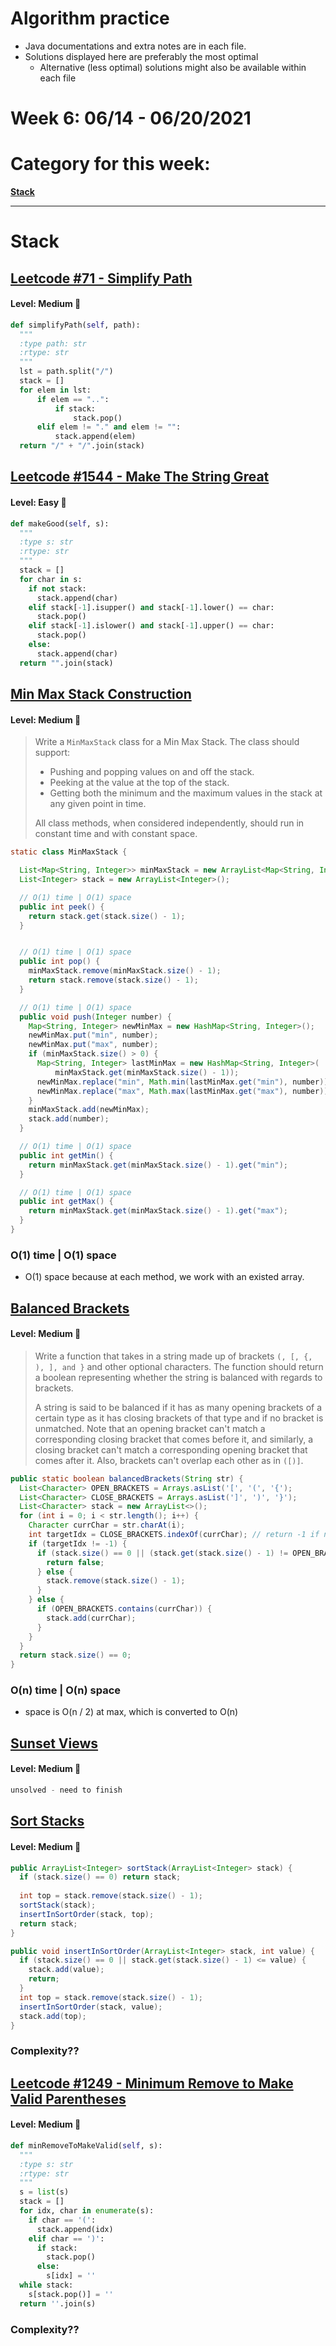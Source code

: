 # Algorithm practice

* Java documentations and extra notes are in each file.
* Solutions displayed here are preferably the most optimal
    * Alternative (less optimal) solutions might also be available within each 
    file

# Week 6: 06/14 - 06/20/2021

# Category for this week:
**[Stack](#stack)**<br>

---

# Stack

## [Leetcode #71 - Simplify Path](https://leetcode.com/problems/simplify-path/)

#### Level: Medium 📘

```python
def simplifyPath(self, path):
  """
  :type path: str
  :rtype: str
  """
  lst = path.split("/")
  stack = []
  for elem in lst:
      if elem == "..":
          if stack:
              stack.pop()
      elif elem != "." and elem != "":
          stack.append(elem)
  return "/" + "/".join(stack)
```

## [Leetcode #1544 - Make The String Great](https://leetcode.com/problems/make-the-string-great/)

#### Level: Easy 📗

```python
def makeGood(self, s):
  """
  :type s: str
  :rtype: str
  """
  stack = []
  for char in s:
    if not stack:
      stack.append(char)
    elif stack[-1].isupper() and stack[-1].lower() == char:
      stack.pop()
    elif stack[-1].islower() and stack[-1].upper() == char:
      stack.pop()
    else:
      stack.append(char)
  return "".join(stack)
```

## [Min Max Stack Construction](Stacks/src/main/java/MinMaxStackConstruction.java)

#### Level: Medium 📘

> Write a `MinMaxStack` class for a Min Max Stack. The class should support:
> - Pushing and popping values on and off the stack.
> - Peeking at the value at the top of the stack.
> - Getting both the minimum and the maximum values in the stack at any given point in time.
>
> All class methods, when considered independently, should run in constant time and with constant space.

```java
static class MinMaxStack {

  List<Map<String, Integer>> minMaxStack = new ArrayList<Map<String, Integer>>();
  List<Integer> stack = new ArrayList<Integer>();

  // O(1) time | O(1) space
  public int peek() {
    return stack.get(stack.size() - 1);
  }


  // O(1) time | O(1) space
  public int pop() {
    minMaxStack.remove(minMaxStack.size() - 1);
    return stack.remove(stack.size() - 1);
  }

  // O(1) time | O(1) space
  public void push(Integer number) {
    Map<String, Integer> newMinMax = new HashMap<String, Integer>();
    newMinMax.put("min", number);
    newMinMax.put("max", number);
    if (minMaxStack.size() > 0) {
      Map<String, Integer> lastMinMax = new HashMap<String, Integer>(
          minMaxStack.get(minMaxStack.size() - 1));
      newMinMax.replace("min", Math.min(lastMinMax.get("min"), number));
      newMinMax.replace("max", Math.max(lastMinMax.get("max"), number));
    }
    minMaxStack.add(newMinMax);
    stack.add(number);
  }

  // O(1) time | O(1) space
  public int getMin() {
    return minMaxStack.get(minMaxStack.size() - 1).get("min");
  }

  // O(1) time | O(1) space
  public int getMax() {
    return minMaxStack.get(minMaxStack.size() - 1).get("max");
  }
}
```

### O(1) time | O(1) space
* O(1) space because at each method, we work with an existed array.

## [Balanced Brackets](Stacks/src/main/java/BalancedBrackets.java)

#### Level: Medium 📘

> Write a function that takes in a string made up of brackets `(, [, {, ), ], and }` and other optional characters. The function should return a boolean representing whether the string is balanced with regards to brackets.
>
> A string is said to be balanced if it has as many opening brackets of a certain type as it has closing brackets of that type and if no bracket is unmatched. Note that an opening bracket can't match a corresponding closing bracket that comes before it, and similarly, a closing bracket can't match a corresponding opening bracket that comes after it. Also, brackets can't overlap each other as in `([)]`.

```java
public static boolean balancedBrackets(String str) {
  List<Character> OPEN_BRACKETS = Arrays.asList('[', '(', '{');
  List<Character> CLOSE_BRACKETS = Arrays.asList(']', ')', '}');
  List<Character> stack = new ArrayList<>();
  for (int i = 0; i < str.length(); i++) {
    Character currChar = str.charAt(i);
    int targetIdx = CLOSE_BRACKETS.indexOf(currChar); // return -1 if not found
    if (targetIdx != -1) {
      if (stack.size() == 0 || (stack.get(stack.size() - 1) != OPEN_BRACKETS.get(targetIdx))) {
        return false;
      } else {
        stack.remove(stack.size() - 1);
      }
    } else {
      if (OPEN_BRACKETS.contains(currChar)) {
        stack.add(currChar);
      }
    }
  }
  return stack.size() == 0;
}
```

### O(n) time | O(n) space
* space is O(n / 2) at max, which is converted to O(n)

## [Sunset Views](Stacks/src/main/java/SunsetViews.java)

#### Level: Medium 📘

```java
unsolved - need to finish
```

## [Sort Stacks](Stacks/src/main/java/SortStack.java)

#### Level: Medium 📘

```java
public ArrayList<Integer> sortStack(ArrayList<Integer> stack) {
  if (stack.size() == 0) return stack;
  
  int top = stack.remove(stack.size() - 1);
  sortStack(stack);
  insertInSortOrder(stack, top);
  return stack;
}

public void insertInSortOrder(ArrayList<Integer> stack, int value) {
  if (stack.size() == 0 || stack.get(stack.size() - 1) <= value) {
    stack.add(value);
    return;
  }
  int top = stack.remove(stack.size() - 1);
  insertInSortOrder(stack, value);
  stack.add(top);
}
```

### Complexity??

## [Leetcode #1249 - Minimum Remove to Make Valid Parentheses](https://leetcode.com/problems/minimum-remove-to-make-valid-parentheses/)

#### Level: Medium 📘

```python
def minRemoveToMakeValid(self, s):
  """
  :type s: str
  :rtype: str
  """
  s = list(s)
  stack = []
  for idx, char in enumerate(s):
    if char == '(':
      stack.append(idx)
    elif char == ')':
      if stack:
        stack.pop()
      else:
        s[idx] = ''
  while stack:
    s[stack.pop()] = ''
  return ''.join(s)
```

### Complexity??